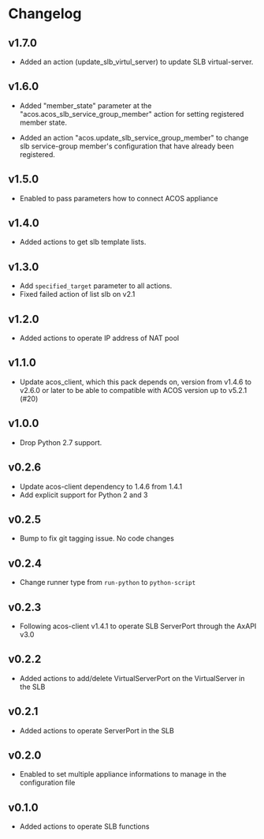 # Changelog

## v1.7.0
* Added an action (update_slb_virtul_server) to update SLB virtual-server.

## v1.6.0

* Added "member_state" parameter at the "acos.acos_slb_service_group_member" action
  for setting registered member state.

* Added an action "acos.update_slb_service_group_member" to change slb service-group
  member's configuration that have already been registered.

## v1.5.0

* Enabled to pass parameters how to connect ACOS appliance

## v1.4.0

* Added actions to get slb template lists.

## v1.3.0

* Add `specified_target` parameter to all actions.
* Fixed failed action of list slb on v2.1

## v1.2.0

* Added actions to operate IP address of NAT pool

## v1.1.0

* Update acos_client, which this pack depends on, version from v1.4.6 to v2.6.0
  or later to be able to compatible with ACOS version up to v5.2.1 (#20)

## v1.0.0

* Drop Python 2.7 support.

## v0.2.6

* Update acos-client dependency to 1.4.6 from 1.4.1
* Add explicit support for Python 2 and 3

## v0.2.5

* Bump to fix git tagging issue. No code changes

## v0.2.4

* Change runner type  from `run-python` to `python-script`

## v0.2.3

* Following acos-client v1.4.1 to operate SLB ServerPort through the AxAPI v3.0

## v0.2.2

* Added actions to add/delete VirtualServerPort on the VirtualServer in the SLB

## v0.2.1

* Added actions to operate ServerPort in the SLB

## v0.2.0

* Enabled to set multiple appliance informations to manage in the configuration file

## v0.1.0

* Added actions to operate SLB functions
